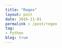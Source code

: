```yaml
---
title: "Regex"
layout: post
date: 2016-11-01
permalink : /post/regex
tag:
- Python
blog: true
---
```

